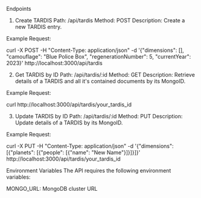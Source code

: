 Endpoints

1. Create TARDIS Path: /api/tardis Method: POST Description: Create a new TARDIS
   entry.

Example Request:

curl -X POST -H "Content-Type: application/json" -d '{"dimensions": [],
"camouflage": "Blue Police Box", "regenerationNumber": 5, "currentYear": 2023}'
http://localhost:3000/api/tardis

2. Get TARDIS by ID Path: /api/tardis/:id Method: GET Description: Retrieve
   details of a TARDIS and all it's contained documents by its MongoID.

Example Request:

curl http://localhost:3000/api/tardis/your_tardis_id

3. Update TARDIS by ID Path: /api/tardis/:id Method: PUT Description: Update
   details of a TARDIS by its MongoID.

Example Request:

curl -X PUT -H "Content-Type: application/json" -d '{"dimensions": [{"planets":
[{"people": [{"name": "New Name"}]}]}]}'
http://localhost:3000/api/tardis/your_tardis_id

Environment Variables The API requires the following environment variables:

MONGO_URL: MongoDB cluster URL
